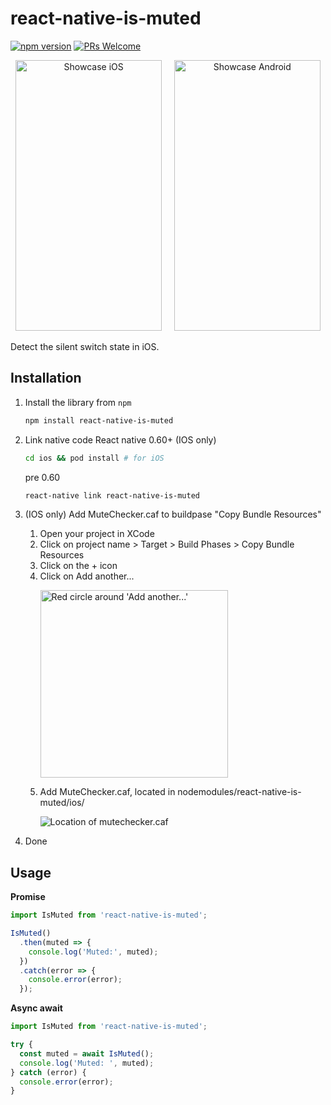 # react-native-is-muted

[![npm version](https://img.shields.io/npm/v/react-native-is-muted.svg)](https://www.npmjs.com/package/react-native-is-muted)
[![PRs Welcome](https://img.shields.io/badge/PRs-welcome-brightgreen.svg)](http://makeapullrequest.com)

<p align="center"><img src="https://github.com/NielsOtten/react-native-is-muted/blob/main/isMutedExample.ios.gif?raw=true" alt="Showcase iOS" width="234" height="433">&nbsp;&nbsp;&nbsp;&nbsp;&nbsp;<img src="https://github.com/NielsOtten/react-native-is-muted/blob/main/isMutedExample.android.gif?raw=true" alt="Showcase Android" width="234" height="433"></p>

Detect the silent switch state in iOS.

## Installation

1. Install the library from `npm`
   ```sh
   npm install react-native-is-muted
   ```
2. Link native code
   React native 0.60+ (IOS only)

   ```sh
   cd ios && pod install # for iOS
   ```

   pre 0.60

   ```sh
   react-native link react-native-is-muted
   ```

3. (IOS only) Add MuteChecker.caf to buildpase "Copy Bundle Resources"
   1. Open your project in XCode
   2. Click on project name > Target > Build Phases > Copy Bundle Resources
   3. Click on the + icon
   4. Click on Add another...
      <p><img src="https://github.com/NielsOtten/react-native-is-muted/blob/main/Step4.png?raw=true" alt="Red circle around 'Add another...'" height="300"></p>
   5. Add MuteChecker.caf, located in nodemodules/react-native-is-muted/ios/
      <p><img src="https://github.com/NielsOtten/react-native-is-muted/blob/main/Step5.png?raw=true" alt="Location of mutechecker.caf"></p>
4. Done

## Usage

**Promise**

```js
import IsMuted from 'react-native-is-muted';

IsMuted()
  .then(muted => {
    console.log('Muted:', muted);
  })
  .catch(error => {
    console.error(error);
  });
```

**Async await**

```js
import IsMuted from 'react-native-is-muted';

try {
  const muted = await IsMuted();
  console.log('Muted: ', muted);
} catch (error) {
  console.error(error);
}
```
